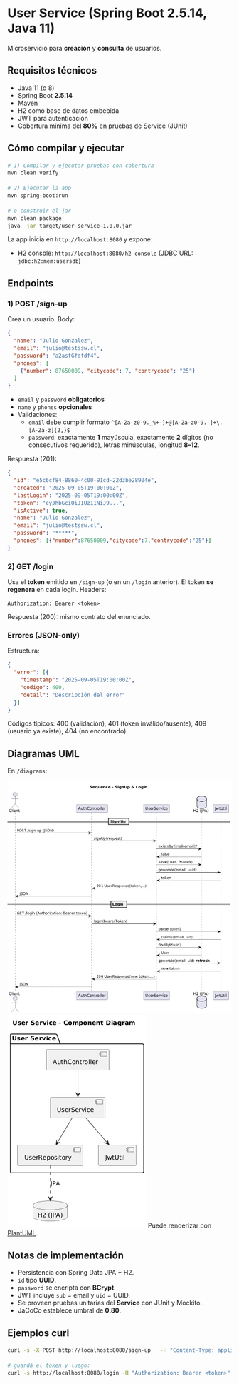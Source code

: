 # User Service (Spring Boot 2.5.14, Java 11)

Microservicio para **creación** y **consulta** de usuarios.

## Requisitos técnicos
- Java 11 (o 8)
- Spring Boot **2.5.14**
- Maven 
- H2 como base de datos embebida
- JWT para autenticación
- Cobertura mínima del **80%** en pruebas de Service (JUnit)

## Cómo compilar y ejecutar
```bash
# 1) Compilar y ejecutar pruebas con cobertura
mvn clean verify

# 2) Ejecutar la app
mvn spring-boot:run

# o construir el jar
mvn clean package
java -jar target/user-service-1.0.0.jar
```

La app inicia en `http://localhost:8080` y expone:
- H2 console: `http://localhost:8080/h2-console` (JDBC URL: `jdbc:h2:mem:usersdb`)

## Endpoints

### 1) POST /sign-up
Crea un usuario.
Body:
```json
{
  "name": "Julio Gonzalez",
  "email": "julio@testssw.cl",
  "password": "a2asfGfdfdf4",
  "phones": [
    {"number": 87650009, "citycode": 7, "contrycode": "25"}
  ]
}
```
- `email` y `password` **obligatorios**
- `name` y `phones` **opcionales**
- Validaciones:
  - `email` debe cumplir formato `^[A-Za-z0-9._%+-]+@[A-Za-z0-9.-]+\.[A-Za-z]{2,}$`
  - `password`: exactamente **1** mayúscula, exactamente **2** dígitos (no consecutivos requerido), letras minúsculas, longitud **8–12**.

Respuesta (201):
```json
{
  "id": "e5c6cf84-8860-4c00-91cd-22d3be28904e",
  "created": "2025-09-05T19:00:00Z",
  "lastLogin": "2025-09-05T19:00:00Z",
  "token": "eyJhbGciOiJIUzI1NiJ9...",
  "isActive": true,
  "name": "Julio Gonzalez",
  "email": "julio@testssw.cl",
  "password": "*****",
  "phones": [{"number":87650009,"citycode":7,"contrycode":"25"}]
}
```

### 2) GET /login
Usa el **token** emitido en `/sign-up` (o en un `/login` anterior). El token **se regenera** en cada login.
Headers:
```
Authorization: Bearer <token>
```

Respuesta (200): mismo contrato del enunciado.

### Errores (JSON-only)
Estructura:
```json
{
  "error": [{
    "timestamp": "2025-09-05T19:00:00Z",
    "codigo": 400,
    "detail": "Descripción del error"
  }]
}
```

Códigos típicos: 400 (validación), 401 (token inválido/ausente), 409 (usuario ya existe), 404 (no encontrado).

## Diagramas UML
En `/diagrams`:

![Secuencia](/diagrams/Secuencia%20-%20SignUp%20&%20Login.png)
![Componente](/diagrams/Componente%20-%20User%20Service.png)
Puede renderizar con [PlantUML](https://plantuml.com/es/).

## Notas de implementación
- Persistencia con Spring Data JPA + H2.
- `id` tipo **UUID**.
- `password` se encripta con **BCrypt**.
- JWT incluye `sub` = email y `uid` = UUID.
- Se proveen pruebas unitarias del **Service** con JUnit y Mockito.
- JaCoCo establece umbral de **0.80**.

## Ejemplos curl
```bash
curl -s -X POST http://localhost:8080/sign-up   -H "Content-Type: application/json"   -d '{"name":"Julio Gonzalez","email":"julio@testssw.cl","password":"a2asfGfdfdf4","phones":[{"number":87650009,"citycode":7,"contrycode":"25"}]}'

# guardá el token y luego:
curl -s http://localhost:8080/login -H "Authorization: Bearer <token>"
```

